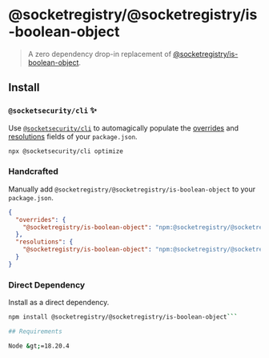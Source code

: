 # @socketregistry/@socketregistry/is-boolean-object

> A zero dependency drop-in replacement of
> [@socketregistry/is-boolean-object](https://www.npmjs.com/package/@socketregistry/is-boolean-object).

## Install

### `@socketsecurity/cli` :sparkles:

Use [`@socketsecurity/cli`](https://www.npmjs.com/package/@socketsecurity/cli)
to automagically populate the
[overrides](https://docs.npmjs.com/cli/v9/configuring-npm/package-json#overrides)
and [resolutions](https://yarnpkg.com/configuration/manifest#resolutions) fields
of your `package.json`.

```sh
npx @socketsecurity/cli optimize
```

### Handcrafted

Manually add `@socketregistry/@socketregistry/is-boolean-object` to your
`package.json`.

```json
{
  "overrides": {
    "@socketregistry/is-boolean-object": "npm:@socketregistry/@socketregistry/is-boolean-object@^1"
  },
  "resolutions": {
    "@socketregistry/is-boolean-object": "npm:@socketregistry/@socketregistry/is-boolean-object@^1"
  }
}
```

### Direct Dependency

Install as a direct dependency.

````sh
npm install @socketregistry/@socketregistry/is-boolean-object```

## Requirements

Node &gt;=18.20.4
````
